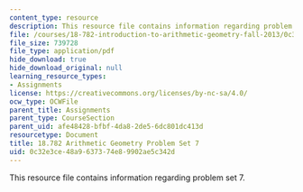 ```yaml
---
content_type: resource
description: This resource file contains information regarding problem set 7.
file: /courses/18-782-introduction-to-arithmetic-geometry-fall-2013/0c32e3ce48a9637374e89902ae5c342d_MIT18_782F13_pset7.pdf
file_size: 739728
file_type: application/pdf
hide_download: true
hide_download_original: null
learning_resource_types:
- Assignments
license: https://creativecommons.org/licenses/by-nc-sa/4.0/
ocw_type: OCWFile
parent_title: Assignments
parent_type: CourseSection
parent_uid: afe48428-bfbf-4da8-2de5-6dc801dc413d
resourcetype: Document
title: 18.782 Arithmetic Geometry Problem Set 7
uid: 0c32e3ce-48a9-6373-74e8-9902ae5c342d
---
```

This resource file contains information regarding problem set 7.